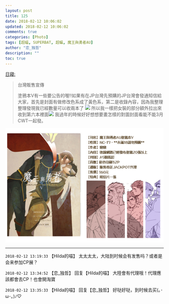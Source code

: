 ```yaml
---
layout: post
title: 125
date: 2018-02-12 10:06:02
updated: 2018-02-12 10:06:02
comments: true
categories: [Photo]
tags: [超蝠, SUPERBAT, 超蝙, 魔王與勇者AU]
author: "恋_独哲"
description: ""
toc: true
---
```


<p reblogfrom="reblogfrom"  ><a target="_blank" href="http://richinshe.lofter.com/post/1d458e66_123f06ed"  >日寢:</a></p> 
<blockquote> 
 <p>台灣販售宣傳</p> 
 <p>塗鴉本V有一些要公告的喔!!如果有在JP台灣先預購的JP台灣會發通知信給大家，首先是封面有做修改色系成了黃色系，第二是收錄內容，因為我整理整理發現我已經數量可以收兩本了&nbsp;<img src="https://emos.plurk.com/bdb1460b14358c7c92d01459daa51bdd_w20_h20.png"  style="max-width:500px;"  />&nbsp;所以我一樣把女裝的部分額外拉出來收到第六本裡面<img src="https://emos.plurk.com/e347d1a44ecb9a4a798609d61ce1e791_w48_h26.gif"  style="max-width:500px;"  />&nbsp;我過年的時候好好想想要畫怎樣的對圖封面看能不能3月CWT一起發。<br /></p> 
</blockquote>

![](https://raw.githubusercontent.com/alicewish/maple50821/master/img_YW5MWVN1NEpoZFVlNW5Hd0tYUWxwblFSVExIdjVRUEh5S0NjQ3NvUWE5MWhPYTdHUWdPa1hnPT0.jpg)

---

`2018-02-12 13:19:33` 【Hilda的喵】 太太太太，大陆到时候会有发售吗？或者是会来参加CP展？

`2018-02-12 13:34:52` 【恋\_独哲】 回复【Hilda的喵】 大陸會有代理哦！代理應該都會去CP！也會開淘寶

`2018-02-12 13:35:33` 【Hilda的喵】 回复【恋\_独哲】 好哒好哒，到时候去买(｡･ω･｡)ﾉ♡
